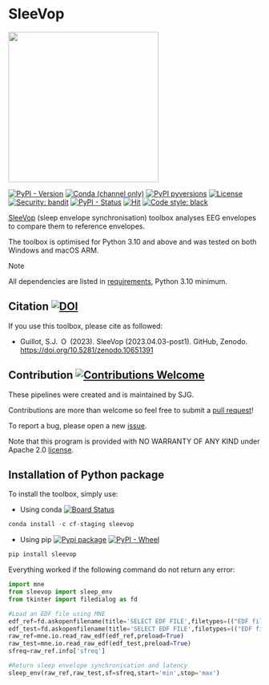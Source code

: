 # SleeVop
<img src="./docs/SleeVop_logo.png" width="300"/>

[![PyPI - Version](https://img.shields.io/pypi/v/SleeVop?logo=pypi)](https://pypi.python.org/pypi/SleeVop)
[![Conda (channel only)](https://img.shields.io/conda/vn/conda-forge/SleeVop?logo=anaconda&color=green)](https://anaconda.org/conda-forge/SleeVop)
[![PyPI pyversions](https://img.shields.io/pypi/pyversions/SleeVop.svg?logo=python)](https://pypi.python.org/pypi/SleeVop)
[![License](https://img.shields.io/github/license/sjg2203/SleeVop?logo=apache)](https://github.com/sjg2203/SleeVop/blob/main/LICENSE)
[![Security: bandit](https://img.shields.io/badge/security-bandit-yellow.svg)](https://github.com/PyCQA/bandit)
[![PyPI - Status](https://img.shields.io/pypi/status/SleeVop)](https://pypi.python.org/pypi/SleeVop)
[![Hit](https://img.shields.io/endpoint?url=https%3A%2F%2Fhits.dwyl.com%2Fsjg2203%2FSleeVop.svg&color=red)](http://hits.dwyl.com/sjg2203/SleeVop)
[![Code style: black](https://img.shields.io/badge/code%20style-black-000000.svg)](https://github.com/psf/black)

[SleeVop](https://github.com/sjg2203/SleeVop) (sleep envelope synchronisation) toolbox analyses EEG envelopes to compare them to reference envelopes.

The toolbox is optimised for Python 3.10 and above and was tested on both Windows and macOS ARM.

> [!NOTE]
> All dependencies are listed in [requirements](requirements.txt), Python 3.10 minimum.

## Citation [![DOI](https://zenodo.org/badge/DOI/10.5281/zenodo.10651391.svg)](https://doi.org/10.5281/zenodo.10651391)

If you use this toolbox, please cite as followed:

 - Guillot, S.J.<a id="cy-effective-orcid-url" class="underline" href="https://orcid.org/0000-0002-1623-7091" target="orcid.widget" rel="me noopener noreferrer" style="vertical-align: top"><img src="https://orcid.org/sites/default/files/images/orcid_16x16.png" style="width: 1em; margin-inline-start: 0.5em" alt="ORCID"/></a> (2023). SleeVop (2023.04.03-post1). GitHub, Zenodo. https://doi.org/10.5281/zenodo.10651391

## Contribution [![Contributions Welcome](https://img.shields.io/badge/contributions-welcome-brightgreen.svg?style=flat)](https://github.com/sjg2203/SleeVop/issues)

These pipelines were created and is maintained by SJG.

Contributions are more than welcome so feel free to submit a [pull request](https://github.com/sjg2203/SleeVop/pulls)!

To report a bug, please open a new [issue](https://github.com/sjg2203/SleeVop/issues).

Note that this program is provided with NO WARRANTY OF ANY KIND under Apache 2.0 [license](LICENSE).

## Installation of Python package

To install the toolbox, simply use:

- Using conda [![Board Status](https://dev.azure.com/conda-forge/feedstock-builds/_apis/build/status/ssp_detector-feedstock?branchName=main)](https://anaconda.org/conda-forge/SleeVop)

```python
conda install -c cf-staging sleevop
```

- Using pip [![Pypi package](https://github.com/sjg2203/SleeVop/actions/workflows/pypi_publish.yml/badge.svg?branch=main)](https://github.com/sjg2203/SleeVop/actions/workflows/pypi_publish.yml) [![PyPI - Wheel](https://img.shields.io/pypi/wheel/SleeVop)](https://pypi.python.org/pypi/SleeVop)

```python
pip install sleevop
```

Everything worked if the following command do not return any error:

```python
import mne
from sleevop import sleep_env
from tkinter import filedialog as fd

#Load an EDF file using MNE
edf_ref=fd.askopenfilename(title='SELECT EDF FILE',filetypes=(("EDF files","*.edf"),("all files","*.*")))
edf_test=fd.askopenfilename(title='SELECT EDF FILE',filetypes=(("EDF files","*.edf"),("all files","*.*")))
raw_ref=mne.io.read_raw_edf(edf_ref,preload=True)
raw_test=mne.io.read_raw_edf(edf_test,preload=True)
sfreq=raw_ref.info['sfreq']

#Return sleep envelope synchronisation and latency
sleep_env(raw_ref,raw_test,sf=sfreq,start='min',stop='max')
```

